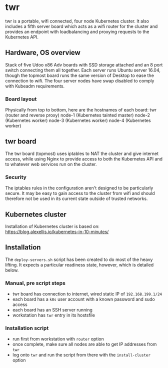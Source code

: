 # twr
twr is a portable, wifi connected, four node Kubernetes cluster. It also
includes a fifth server board which acts as a wifi router for the cluster and
provides an endpoint with loadbalancing and proxying requests to the Kubernetes
API.

## Hardware, OS overview
Stack of five Udoo x86 Adv boards with SSD storage attached and an 8 port switch
connecting them all together. Each server runs Ubuntu server 16.04, though the
topmost board runs the same version of Desktop to ease the connection to wifi.
The four server nodes have swap disabled to comply with Kubeadm requirements.

### Board layout
Physically from top to bottom, here are the hostnames of each board:
twr (router and reverse proxy)
node-1 (Kubernetes tainted master)
node-2 (Kubernetes worker)
node-3 (Kubernetes worker)
node-4 (Kubernetes worker)

## twr board
The twr board (topmost) uses iptables to NAT the cluster and give internet
access, while using Nginx to provide access to both the Kubernetes API and to
whatever web services run on the cluster.

### Security
The iptables rules in the configuration aren't designed to be particularly
secure. It may be easy to gain access to the cluster from wifi and should
therefore not be used in its current state outside of trusted networks.

## Kubernetes cluster
Installation of Kubernetes cluster is based on:
https://blog.alexellis.io/kubernetes-in-10-minutes/

## Installation
The `deploy-servers.sh` script has been created to do most of the heavy lifting.
It expects a particular readiness state, however, which is detailed below.

### Manual, pre script steps
- twr board has connection to internet, wired static IP of `192.168.199.1/24`
- each board has a `k8s` user account with a known password and sudo access
- each board has an SSH server running
- workstation has `twr` entry in its hostsfile

### Installation script
- run first from workstation with `router` option
- once complete, make sure all nodes are able to get IP addresses from `twr`
- log onto `twr` and run the script from there with the `install-cluster` option
